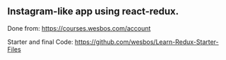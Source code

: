 ## Instagram-like app using react-redux.

Done from: 
https://courses.wesbos.com/account

Starter and final Code: https://github.com/wesbos/Learn-Redux-Starter-Files
